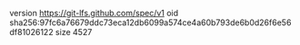 version https://git-lfs.github.com/spec/v1
oid sha256:97fc6a76679ddc73eca12db6099a574ce4a60b793de6b0d26f6e56df81026122
size 4527
